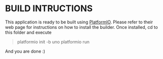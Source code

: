 # BUILD INTRUCTIONS

This application is ready to be built using [PlatformIO][1].
Please refer to their web page for instructions on how to install the builder.
Once installed, cd to this folder and execute

> platformio init -b uno
> platformio run

And you are done :)

[1]: http://www.platformio.org
